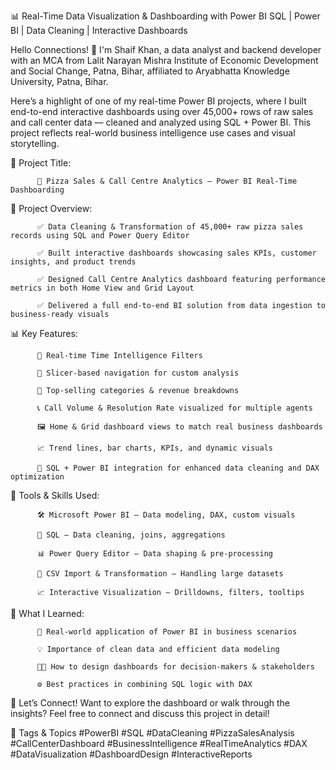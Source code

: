
📊 Real-Time Data Visualization & Dashboarding with Power BI
SQL | Power BI | Data Cleaning | Interactive Dashboards

Hello Connections! 👋
I'm Shaif Khan, a data analyst and backend developer with an MCA from Lalit Narayan Mishra Institute of Economic Development and Social Change, Patna, Bihar, affiliated to Aryabhatta Knowledge University, Patna, Bihar.

Here’s a highlight of one of my real-time Power BI projects, where I built end-to-end interactive dashboards using over 45,000+ rows of raw sales and call center data — cleaned and analyzed using SQL + Power BI. This project reflects real-world business intelligence use cases and visual storytelling.

🧾 Project Title:

          🍕 Pizza Sales & Call Centre Analytics – Power BI Real-Time Dashboarding

          
📌 Project Overview:

          ✅ Data Cleaning & Transformation of 45,000+ raw pizza sales records using SQL and Power Query Editor
          
          ✅ Built interactive dashboards showcasing sales KPIs, customer insights, and product trends
          
          ✅ Designed Call Centre Analytics dashboard featuring performance metrics in both Home View and Grid Layout
          
          ✅ Delivered a full end-to-end BI solution from data ingestion to business-ready visuals

📊 Key Features:

          📅 Real-time Time Intelligence Filters
          
          🧭 Slicer-based navigation for custom analysis
          
          🍕 Top-selling categories & revenue breakdowns
          
          📞 Call Volume & Resolution Rate visualized for multiple agents
          
          🖼 Home & Grid dashboard views to match real business dashboards
          
          📈 Trend lines, bar charts, KPIs, and dynamic visuals
          
          🧹 SQL + Power BI integration for enhanced data cleaning and DAX optimization

🧰 Tools & Skills Used:

          🛠 Microsoft Power BI – Data modeling, DAX, custom visuals
          
          🧹 SQL – Data cleaning, joins, aggregations
          
          📊 Power Query Editor – Data shaping & pre-processing
          
          📁 CSV Import & Transformation – Handling large datasets
          
          📈 Interactive Visualization – Drilldowns, filters, tooltips

🎯 What I Learned:

          🧠 Real-world application of Power BI in business scenarios
          
          💡 Importance of clean data and efficient data modeling
          
          🧑‍💼 How to design dashboards for decision-makers & stakeholders
          
          ⚙️ Best practices in combining SQL logic with DAX

🔗 Let’s Connect!
Want to explore the dashboard or walk through the insights? Feel free to connect and discuss this project in detail!

📌 Tags & Topics
#PowerBI #SQL #DataCleaning #PizzaSalesAnalysis #CallCenterDashboard #BusinessIntelligence #RealTimeAnalytics #DAX #DataVisualization #DashboardDesign #InteractiveReports

